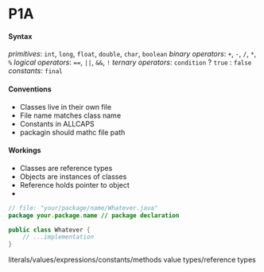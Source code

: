 # P1A

#### Syntax
*primitives*: `int`, `long`, `float`, `double`, `char`, `boolean`
*binary operators*: `+`, `-`, `/`, `*`, `%`
*logical operators*: `==`, `||`, `&&`, `!`
*ternary operators*: `condition` ? `true` : `false`
*constants*: `final`

#### Conventions
 - Classes live in their own file
 - File name matches class name
 - Constants in ALLCAPS
 - packagin should mathc file path

#### Workings
 - Classes are reference types
 - Objects are instances of classes
 - Reference holds pointer to object
 -

```java
// file: "your/package/name/Whatever.java"
package your.package.name // package declaration

public class Whatever {
    // ...implementation
}
```

literals/values/expressions/constants/methods
value types/reference types
